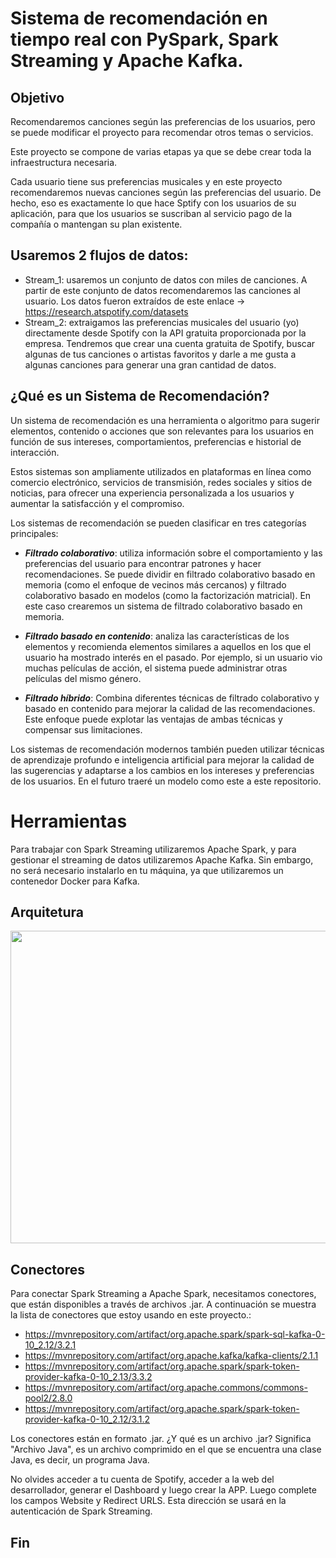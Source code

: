 # Sistema de recomendación en tiempo real con PySpark, Spark Streaming y Apache Kafka.

## Objetivo
Recomendaremos canciones según las preferencias de los usuarios, pero se puede modificar el proyecto para recomendar otros temas o servicios.

Este proyecto se compone de varias etapas ya que se debe crear toda la infraestructura necesaria.

Cada usuario tiene sus preferencias musicales y en este proyecto recomendaremos nuevas canciones según las preferencias del usuario. De hecho, eso es exactamente lo que hace Sptify con los usuarios de su aplicación, para que los usuarios se suscriban al servicio pago de la compañía o mantengan su plan existente.

## Usaremos 2 flujos de datos:
- Stream_1: usaremos un conjunto de datos con miles de canciones. A partir de este conjunto de datos recomendaremos las canciones al usuario. Los datos fueron extraídos de este enlace -> https://research.atspotify.com/datasets
- Stream_2: extraigamos las preferencias musicales del usuario (yo) directamente desde Spotify con la API gratuita proporcionada por la empresa. Tendremos que crear una cuenta gratuita de Spotify, buscar algunas de tus canciones o artistas favoritos y darle a me gusta a algunas canciones para generar una gran cantidad de datos.

## ¿Qué es un Sistema de Recomendación?

Un sistema de recomendación es una herramienta o algoritmo para sugerir elementos, contenido o acciones que son relevantes para los usuarios en función de sus intereses, comportamientos, preferencias e historial de interacción.

Estos sistemas son ampliamente utilizados en plataformas en línea como comercio electrónico, servicios de transmisión, redes sociales y sitios de noticias, para ofrecer una experiencia personalizada a los usuarios y aumentar la satisfacción y el compromiso.

Los sistemas de recomendación se pueden clasificar en tres categorías principales:

- ***Filtrado colaborativo***: utiliza información sobre el comportamiento y las preferencias del usuario para encontrar patrones y hacer recomendaciones. Se puede dividir en filtrado colaborativo basado en memoria (como el enfoque de vecinos más cercanos) y filtrado colaborativo basado en modelos (como la factorización matricial). En este caso crearemos un sistema de filtrado colaborativo basado en memoria.

- ***Filtrado basado en contenido***: analiza las características de los elementos y recomienda elementos similares a aquellos en los que el usuario ha mostrado interés en el pasado. Por ejemplo, si un usuario vio muchas películas de acción, el sistema puede administrar otras películas del mismo género.

- ***Filtrado híbrido***: Combina diferentes técnicas de filtrado colaborativo y basado en contenido para mejorar la calidad de las recomendaciones. Este enfoque puede explotar las ventajas de ambas técnicas y compensar sus limitaciones.

Los sistemas de recomendación modernos también pueden utilizar técnicas de aprendizaje profundo e inteligencia artificial para mejorar la calidad de las sugerencias y adaptarse a los cambios en los intereses y preferencias de los usuarios. En el futuro traeré un modelo como este a este repositorio.

# Herramientas
Para trabajar con Spark Streaming utilizaremos Apache Spark, y para gestionar el streaming de datos utilizaremos Apache Kafka. Sin embargo, no será necesario instalarlo en tu máquina, ya que utilizaremos un contenedor Docker para Kafka.

## Arquitetura

<p align="center">
  <img width="1050" height="500" src="https://github.com/EricPassosScience/Monte_Carlo_Simulation-Time_Series/assets/97414922/57e4daa2-2bbe-400c-8a50-436d5668a287">
</p>

## Conectores

Para conectar Spark Streaming a Apache Spark, necesitamos conectores, que están disponibles a través de archivos .jar. A continuación se muestra la lista de conectores que estoy usando en este proyecto.: 
- https://mvnrepository.com/artifact/org.apache.spark/spark-sql-kafka-0-10_2.12/3.2.1
- https://mvnrepository.com/artifact/org.apache.kafka/kafka-clients/2.1.1
- https://mvnrepository.com/artifact/org.apache.spark/spark-token-provider-kafka-0-10_2.13/3.3.2
- https://mvnrepository.com/artifact/org.apache.commons/commons-pool2/2.8.0
- https://mvnrepository.com/artifact/org.apache.spark/spark-token-provider-kafka-0-10_2.12/3.1.2

Los conectores están en formato .jar. ¿Y qué es un archivo .jar? Significa "Archivo Java", es un archivo comprimido en el que se encuentra una clase Java, es decir, un programa Java.


No olvides acceder a tu cuenta de Spotify, acceder a la web del desarrollador, generar el Dashboard y luego crear la APP. Luego complete los campos Website y Redirect URLS. Esta dirección se usará en la autenticación de Spark Streaming.
## Fin
